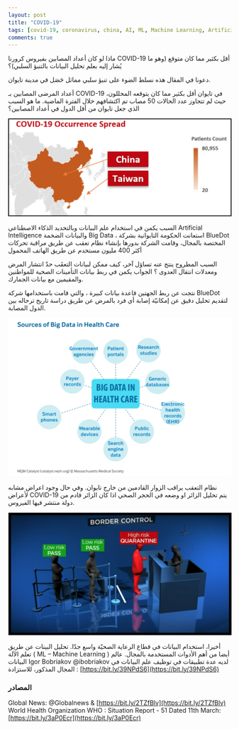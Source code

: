 ```yaml
---
layout: post
title: "COVID-19"
tags: [covid-19, coronavirus, china, AI, ML, Machine Learning, Artificial Intelligence, WHO]
comments: true
---
```


ماذا لو كان أعداد المصابين بفيروس كرورنا COVID-19 أقل بكثير مما كان متوقع (وهو ما يُشار إليه بعلم تحليل البيانات بالتنبؤ السلبي)؟

دعونا في المقال هذه نسلط الضوء على تنبؤ سلبي مماثل حَصَل في مدينة تايوان.

أعداد المرضى المصابين بـ COVID-19 في تايوان أقل بكثير مما كان يتوقعه المحللون، حيث لم تتجاوز عدد الحالات 50 مصاب تم اكتشافهم خلال الفترة الماضية. 
ما هو السبب الذي جعل تايوان من أقل الدول في أعداد المصابين؟

![Small example image](../images/covid-1.png "Small example image")

السبب يكمن في استخدام علم البيانات وبالتحديد الذكاء الاصطناعي Artificial Intelligence والبيانات الضخمة Big Data ، استعانت الحكومة التايوانية بشركة BlueDot المختصة بالمجال، وقامت الشركة بدورها بإنشاء نظام تعقب عن طريق مراقبة تحركات أكثر 400 مليون مستخدم عن طريق الهاتف المحمول

السبب المطروح ينتج عنه تساؤل آخر، كيف ممكن لبيانات التعقَب حدّ انتشار المرض ومعدلات انتقال العدوى ؟
الجواب يكمن في ربط بيانات التأمينات الصحية للمواطنين والمقيمين مع بيانات الجمارك. 

نتجت عن ربط الجهتين قاعدة بيانات كبيرة ، والتي قامت باستخدامها شركة BlueDot لتقديم تحليل دقيق عن إمكانيّة إصابة أي فرد بالمرض عن طريق دراسة تاريخ ترحاله بين الدول المصابة.

![Small example image](../images/covid-2.png "Small example image")

نظام التعقب يراقب الزوار القادمين من خارج تايوان. وفي حال وجود اعراض مشابه لأعراض COVID-19 يتم تحليل الزائر او وضعه في الحجر الصحي اذا كان الزائر قادم من دولة منتشر فيها الفيروس.

![Small example image](../images/covid-3.png "Small example image")

أخيرا، استخدام البيانات في قطاع الرعاية الصحيّة واسع جدّا. تحليل البينات عن طريق تعلم الآلة ( ML – Machine Learning  ) أيضا من أهم الأدوات المستخدمة بالمجال.
عالم البيانات Igor Bobriakov @ibobriakov لديه عدة تطبيقات في توظيف علم البيانات في المجال المذكور، للاستزادة : [https://bit.ly/39NPdS6](https://bit.ly/39NPdS6)

### المصادر
Global News: @Globalnews & [https://bit.ly/2TZfBlv](https://bit.ly/2TZfBlv)
World Health Organization WHO : Situation Report - 51 Dated 11th March: [https://bit.ly/3aP0Ecr](https://bit.ly/3aP0Ecr)
